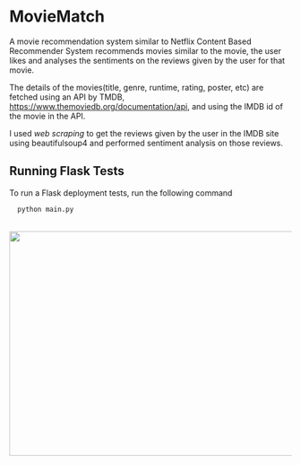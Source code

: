 # MovieMatch
A movie recommendation system similar to Netflix
Content Based Recommender System recommends movies similar to the movie, the user likes and analyses the sentiments on the reviews given by the user for that movie.

The details of the movies(title, genre, runtime, rating, poster, etc) are fetched using an API by TMDB, https://www.themoviedb.org/documentation/api, and using the IMDB id of the movie in the API. 

I used *web scraping* to get the reviews given by the user in the IMDB site using beautifulsoup4 and performed sentiment analysis on those reviews.
## Running Flask Tests


To run a Flask deployment tests, run the following command

```bash
  python main.py
```
<br>
<img src="https://github.com/Lahari25/MovieMatch/blob/main/MovieMatch/in.jpg" width="950" height="400">
